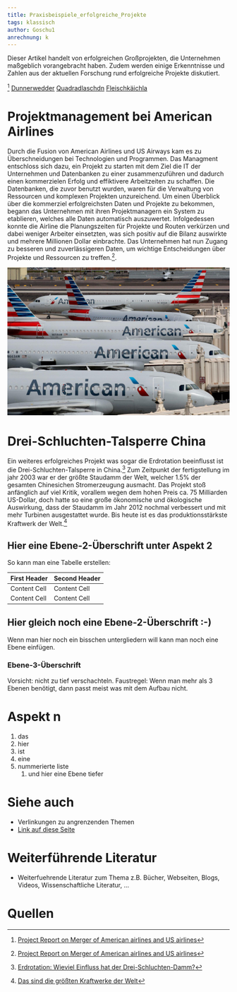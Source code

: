 ```yaml
---
title: Praxisbeispiele_erfolgreiche_Projekte
tags: klassisch
author: Goschu1
anrechnung: k 
---
```

Dieser Artikel handelt von erfolgreichen Großprojekten, die Unternehmen maßgeblich vorangebracht haben. Zudem werden einige Erkenntnisse und Zahlen aus der aktuellen Forschung rund erfolgreiche Projekte diskutiert. 



[^2] [Dunnerwedder](https://de.wiktionary.org/wiki/Donnerwetter) 
[Quadradlaschdn](https://de.wiktionary.org/wiki/Quadratlatschen) 
[Fleischkäichla](https://de.wiktionary.org/wiki/Frikadelle) 


# Projektmanagement bei American Airlines

Durch die Fusion von American Airlines und US Airways kam es zu Überschneidungen bei Technologien und Programmen. Das Managment entschloss sich dazu, ein Projekt zu starten mit dem Ziel die IT der Unternehmen und Datenbanken zu einer zusammenzuführen und dadurch einen kommerzielen Erfolg und effiktivere Arbeitzeiten zu schaffen.
Die Datenbanken, die zuvor benutzt wurden, waren für die Verwaltung von Ressourcen und komplexen Projekten unzureichend. Um einen Überblick über die kommerziel erfolgreichsten Daten und Projekte zu bekommen, begann das Unternehmen mit ihren Projektmanagern ein System zu etablieren, welches alle Daten automatisch auszuwertet. Infolgedessen konnte die Airline die Planungszeiten für Projekte und Routen verkürzen und dabei weniger Arbeiter einsetzten, was sich positiv auf die Bilanz auswirkte und mehrere Millionen Dollar einbrachte. Das Unternehmen hat nun Zugang zu besseren und zuverlässigeren Daten, um wichtige Entscheidungen über Projekte und Ressourcen zu treffen.[^2].


![American-Airline](Praxisbeispiele_erfolgreiche_Projekte/AmericanAirlinesl.jpg)


# Drei-Schluchten-Talsperre China


Ein weiteres erfolgreiches Projekt was sogar die Erdrotation beeinflusst ist die Drei-Schluchten-Talsperre in China.[^3] Zum Zeitpunkt der fertigstellung im jahr 2003 war er der größte Staudamm der Welt, welcher 1.5% der gesamten Chinesichen Stromerzeugung ausmacht. Das Projekt stoß anfänglich auf viel Kritik, vorallem wegen dem hohen Preis ca. 75 Milliarden US-Dollar, doch hatte so eine große ökonomische und ökologische Auswirkung, dass der Staudamm im Jahr 2012 nochmal verbessert und mit mehr Turbinen ausgestattet wurde. Bis heute ist es das produktionsstärkste Kraftwerk der Welt.[^4] 

## Hier eine Ebene-2-Überschrift unter Aspekt 2

So kann man eine Tabelle erstellen:

| First Header  | Second Header |
| ------------- | ------------- |
| Content Cell  | Content Cell  |
| Content Cell  | Content Cell  |

## Hier gleich noch eine Ebene-2-Überschrift :-)

Wenn man hier noch ein bisschen untergliedern will kann man noch eine Ebene einfügen.

### Ebene-3-Überschrift

Vorsicht: nicht zu tief verschachteln. Faustregel: Wenn man mehr als 3 
Ebenen benötigt, dann passt meist was mit dem Aufbau nicht.

# Aspekt n

1. das
2. hier 
4. ist 
4. eine
7. nummerierte liste
   1. und hier eine Ebene tiefer


# Siehe auch

* Verlinkungen zu angrenzenden Themen
* [Link auf diese Seite](Praxisbeispiele_erfolgreiche_Projekte.md)

# Weiterführende Literatur

* Weiterfuehrende Literatur zum Thema z.B. Bücher, Webseiten, Blogs, Videos, Wissenschaftliche Literatur, ...

# Quellen

[^1]: Quellen die ihr im Text verwendet habt z.B. Bücher, Webseiten, Blogs, Videos, Wissenschaftliche Literatur, ... (eine Quelle in eine Zeile, keine Zeilenumbrüche machen)
[^2]: [Project Report on Merger of American airlines and US airlines](https://de.slideshare.net/reenasisodiya10/project-report-on-merger-of)
[^3]: [Erdrotation: Wieviel Einfluss hat der Drei-Schluchten-Damm?](https://www.mz.de/panorama/erdrotation-wieviel-einfluss-hat-der-drei-schluchten-damm-2292042)
[^4]: [Das sind die größten Kraftwerke der Welt](https://www.handelsblatt.com/technik/energie-umwelt/circular-economy/wasser-wind-kohle-atom-das-sind-die-groessten-kraftwerke-der-welt/14849820.html?ticket=ST-3508956-DO6yaiY0yaqKcLYJpJOx-cas01.example.org)

